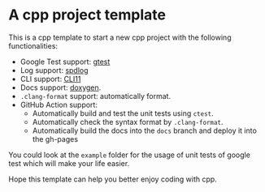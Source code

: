# A cpp project template

This is a cpp template to start a new cpp project with the following functionalities:

+ Google Test support: [gtest](https://github.com/google/googletest)
+ Log support: [spdlog](https://github.com/gabime/spdlog.git)
+ CLI support: [CLI11](https://github.com/CLIUtils/CLI11)
+ Docs support: [doxygen](https://www.doxygen.org/index.html).
+ `.clang-format` support: automatically format.
+ GitHub Action support:
  + Automatically build and test the unit tests using `ctest`.
  + Automatically check the syntax format by `.clang-format`.
  + Automatically build the docs into the `docs` branch and deploy it into the gh-pages

You could look at the `example` folder for the usage of unit tests of google test
which will make your life easier.

Hope this template can help you better enjoy coding with cpp.
